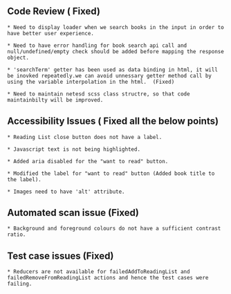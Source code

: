 ## Code Review ( Fixed)

    * Need to display loader when we search books in the input in order to have better user experience.

    * Need to have error handling for book search api call and null/undefined/empty check should be added before mapping the response object.

    * 'searchTerm' getter has been used as data binding in html, it will be inovked repeatedly.we can avoid unnessary getter method call by using the variable interpolation in the html.  (Fixed)

    * Need to maintain netesd scss class structre, so that code maintainbilty will be improved.

## Accessibility Issues ( Fixed all the below points)

    * Reading List close button does not have a label.

    * Javascript text is not being highlighted.

    * Added aria disabled for the "want to read" button.

    * Modified the label for "want to read" button (Added book title to the label).
    
    * Images need to have 'alt' attribute.

##  Automated scan issue (Fixed)

    * Background and foreground colours do not have a sufficient contrast ratio.

## Test case issues (Fixed)

    * Reducers are not available for failedAddToReadingList and failedRemoveFromReadingList actions and hence the test cases were failing. 
